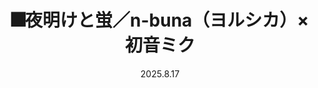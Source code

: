 ---
layout: Cover
permalink: /YoakeToHotaru/
title: 🎆夜明けと蛍／n-buna（ヨルシカ）×初音ミク
path: 20250817_YoakeToHotaru
date: 2025.8.17
youtube: oQAMGg8hUWE
bilibili: BV1SebKzsEpj
netease: 280909031
qq: 
shorts_youtube: GbE2lbv_Vy0
shorts_bilibili: BV1DabKzdE8F
---